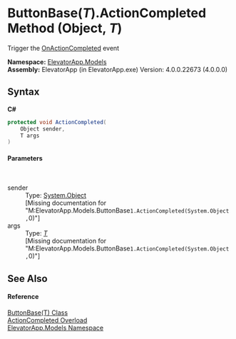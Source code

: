 # ButtonBase(*T*).ActionCompleted Method (Object, *T*)
 

Trigger the <a href="E_ElevatorApp_Models_ButtonBase_1_OnActionCompleted">OnActionCompleted</a> event

**Namespace:**&nbsp;<a href="N_ElevatorApp_Models">ElevatorApp.Models</a><br />**Assembly:**&nbsp;ElevatorApp (in ElevatorApp.exe) Version: 4.0.0.22673 (4.0.0.0)

## Syntax

**C#**<br />
``` C#
protected void ActionCompleted(
	Object sender,
	T args
)
```


#### Parameters
&nbsp;<dl><dt>sender</dt><dd>Type: <a href="http://msdn2.microsoft.com/en-us/library/e5kfa45b" target="_blank">System.Object</a><br />\[Missing <param name="sender"/> documentation for "M:ElevatorApp.Models.ButtonBase`1.ActionCompleted(System.Object,`0)"\]</dd><dt>args</dt><dd>Type: <a href="T_ElevatorApp_Models_ButtonBase_1">*T*</a><br />\[Missing <param name="args"/> documentation for "M:ElevatorApp.Models.ButtonBase`1.ActionCompleted(System.Object,`0)"\]</dd></dl>

## See Also


#### Reference
<a href="T_ElevatorApp_Models_ButtonBase_1">ButtonBase(T) Class</a><br /><a href="Overload_ElevatorApp_Models_ButtonBase_1_ActionCompleted">ActionCompleted Overload</a><br /><a href="N_ElevatorApp_Models">ElevatorApp.Models Namespace</a><br />